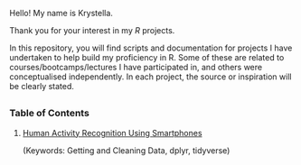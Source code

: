 Hello! My name is Krystella.

Thank you for your interest in my _R_ projects.

In this repository, you will find scripts and documentation for projects I have undertaken to help build my proficiency in R. Some of these are related to courses/bootcamps/lectures I have participated in, and others were conceptualised independently. In each project, the source or inspiration will be clearly stated.

##

### **Table of Contents**
1. [Human Activity Recognition Using Smartphones](JHU_Getting_and_Cleaning_Data/readme.md)
   
   (Keywords: Getting and Cleaning Data, dplyr, tidyverse)
